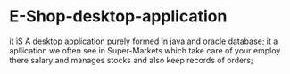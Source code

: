 # E-Shop-desktop-application
it iS A desktop application purely formed in java and oracle database;
it a apllication we often see in Super-Markets which take care of your employ there salary and manages stocks and also keep records of orders;
